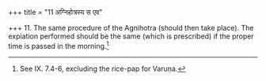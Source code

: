 +++
title = "11 अग्निहोत्रस्य स एव"

+++
11. The same procedure of the Agnihotra (should then take place). The expiation performed should be the same (which is prescribed) if the proper time is passed in the morning.[^1]  


[^1]: See IX. 7.4-6, excluding the rice-pap for Varuṇa.
